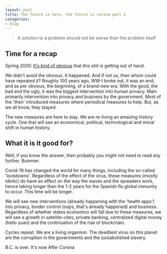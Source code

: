 ```yaml
---
layout: post
title: The future is here, the future is corona part 2
categories:
- blog
---
```


> A solution to a problem should not be worse than the problem itself

## Time for a recap
Spring 2020: [It's kind of obvious](https://serejandmyself.github.io/blog/2020/03/23/future.html) that this shit is getting out of hand.

We didn't avoid the obvious. It happened. And if not us, then whom could have repeated it? Roughly 100 years ago, WW-I broke out, it was an end, and as per obvious, the beginning, of a brand-new era. With the good, the bad and the ugly, it was the biggest intervention into human privacy. Main primarily intervention into privacy and business by the government. Most of the 'then' introduced measures where periodical measures to help. But, as we all know, they stayed.

The new measures are here to stay. We are re-living an amazing history cycle. One that will see an economical, political, technological and moral shift in human history.

## What it is it good for?
Well, if you know the answer, then probably you might not need to read any further. Bummer.

Covid-19 has changed the world for many things, including the so-called 'lockdowns'. Regardless of the effect of the virus, these measures (mostly idiotic) do have an effect on the way the waves and the spreaders work, hence taking longer than the 1-2 years for the Spanish flu global immunity to occur. This time will be longer.

We will see new interventions (already happening with the 'health apps') into privacy, border control (oops, that's already happened) and business. Regardless of whether states economics will fall due to these measures, we will see a growth in satellite-cites, private banking, centralized digital money (hello yuan) and the continuation of the rise of blockchain.

Cycles repeat. We are a living organism. The deadliest virus on this planet are the corruption in the governments and the (un)abolished slavery.

B.C. is over. It's now After Corona
